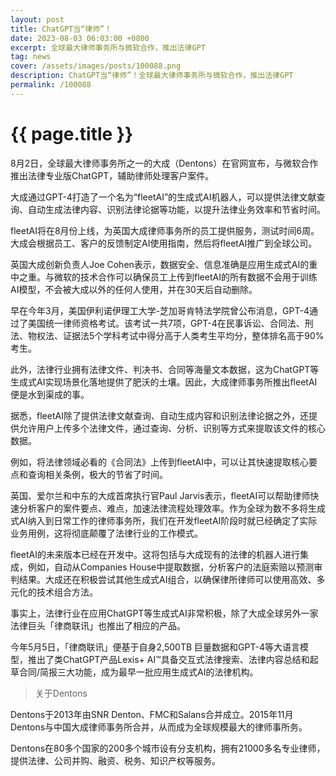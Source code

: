 ```yaml
---
layout: post
title: ChatGPT当“律师”！
date: 2023-08-03 06:03:00 +0800
excerpt: 全球最大律师事务所与微软合作，推出法律GPT
tag: news
cover: /assets/images/posts/100088.png
description: ChatGPT当“律师”！全球最大律师事务所与微软合作，推出法律GPT
permalink: /100088
---
```



# {{ page.title }}



8月2日，全球最大律师事务所之一的大成（Dentons）在官网宣布，与微软合作推出法律专业版ChatGPT，辅助律师处理客户案件。

大成通过GPT-4打造了一个名为“fleetAI”的生成式AI机器人，可以提供法律文献查询、自动生成法律内容、识别法律论据等功能，以提升法律业务效率和节省时间。

fleetAI将在8月份上线，为英国大成律师事务所的员工提供服务，测试时间6周。大成会根据员工、客户的反馈制定AI使用指南，然后将fleetAI推广到全球公司。



英国大成创新负责人Joe Cohen表示，数据安全、信息准确是应用生成式AI的重中之重。与微软的技术合作可以确保员工上传到fleetAI的所有数据不会用于训练AI模型，不会被大成以外的任何人使用，并在30天后自动删除。

早在今年3月，美国伊利诺伊理工大学-芝加哥肯特法学院曾公布消息，GPT-4通过了美国统一律师资格考试。该考试一共7项，GPT-4在民事诉讼、合同法、刑法、物权法、证据法5个学科考试中得分高于人类考生平均分，整体排名高于90%考生。



此外，法律行业拥有法律文件、判决书、合同等海量文本数据，这为ChatGPT等生成式AI实现场景化落地提供了肥沃的土壤。因此，大成律师事务所推出fleetAI便是水到渠成的事。

据悉，fleetAI除了提供法律文献查询、自动生成内容和识别法律论据之外，还提供允许用户上传多个法律文件，通过查询、分析、识别等方式来提取该文件的核心数据。

例如，将法律领域必看的《合同法》上传到fleetAI中，可以让其快速提取核心要点和查询相关条例，极大的节省了时间。

英国、爱尔兰和中东的大成首席执行官Paul Jarvis表示，fleetAI可以帮助律师快速分析客户的案件要点、难点，加速法律流程处理效率。作为全球为数不多将生成式AI纳入到日常工作的律师事务所，我们在开发fleetAI阶段时就已经确定了实际业务用例，这将彻底颠覆了法律行业的工作模式。

fleetAI的未来版本已经在开发中。这将包括与大成现有的法律的机器人进行集成，例如，自动从Companies House中提取数据，分析客户的法庭索赔以预测审判结果。大成还在积极尝试其他生成式AI组合，以确保律所律师可以使用高效、多元化的技术组合方法。

事实上，法律行业在应用ChatGPT等生成式AI非常积极，除了大成全球另外一家法律巨头「律商联讯」也推出了相应的产品。

今年5月5日，「律商联讯」便基于自身2,500TB 巨量数据和GPT-4等大语言模型，推出了类ChatGPT产品Lexis+ AI™具备交互式法律搜索、法律内容总结和起草合同/简报三大功能，成为最早一批应用生成式AI的法律机构。



> 关于Dentons

Dentons于2013年由SNR Denton、FMC和Salans合并成立。2015年11月Dentons与中国大成律师事务所合并，从而成为全球规模最大的律师事所务。

Dentons在80多个国家的200多个城市设有分支机构，拥有21000多名专业律师，提供法律、公司并购、融资、税务、知识产权等服务。
